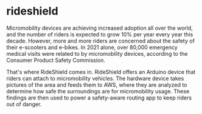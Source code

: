 # rideshield
Micromobility devices are achieving increased adoption all over the world, and the number of riders is expected to grow 10% per year every year this decade. 
However, more and more riders are concerned about the safety of their e-scooters and e-bikes. In 2021 alone, over 80,000 emergency medical visits were related to
by micromobility devices, according to the Consumer Product Safety Commission. 

That's where RideShield comes in. RideShield offers an Arduino device that riders can attach to micromobility vehicles. The hardware device takes pictures of the area
and feeds them to AWS, where they are analyzed to determine how safe the surroundings are for micromobility usage. These findings are then used to power a 
safety-aware routing app to keep riders out of danger.
